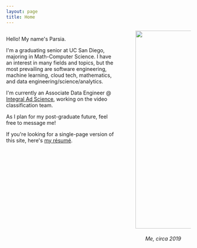 ```yaml
---
layout: page
title: Home
---
```


<div style="display: inline-block">
    <span style="float: left; width: 60%;">
        <p>Hello! My name's Parsia.</p>
        <p>
            I'm a graduating senior at UC San Diego, majoring in Math-Computer Science.
            I have an interest in many fields and topics, but the most prevailing are 
            software engineering, machine learning, cloud tech, mathematics, and data engineering/science/analytics.
        </p>
        <!-- Add another paragraph to highlight who you are as an engineer -->
        <!-- Passionate, hungry, hardworking, competent, semi-experienced, etc. -->
        <p>
            I'm currently an Associate Data Engineer @ <a href="https://integralads.com/">Integral Ad Science</a>, working on the video classification team.
        </p>
        <p>
            As I plan for my post-graduate future, feel free to message me!
        </p>
        <p>
            If you're looking for a single-page version of this site, here's <a href="https://www.dropbox.com/s/zxqziw65aev5gk4/PH_Res_9232021.pdf?dl=0">my résumé</a>.
        </p>
    </span>
    <span style="float: right; width: 30%;">
        <img style="object-fit: cover;" height=540 width=420 src="/assets/Head_shot_avatar.jpg">
        <h6 style="text-align: center;">Me, circa 2019</h6>
    </span>
</div>